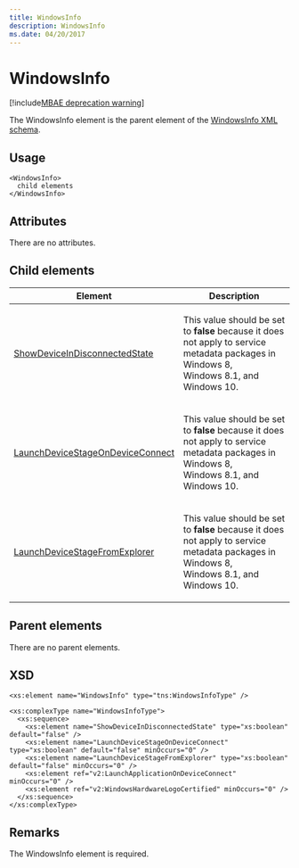 ```yaml
---
title: WindowsInfo
description: WindowsInfo
ms.date: 04/20/2017
---
```


# WindowsInfo

[!include[MBAE deprecation warning](../includes/mbae-deprecation-warning.md)]

The WindowsInfo element is the parent element of the [WindowsInfo XML schema](windowsinfo-xml-schema.md).

## <span id="Usage"></span><span id="usage"></span><span id="USAGE"></span>Usage


``` syntax
<WindowsInfo>
  child elements
</WindowsInfo>
```

## <span id="Attributes"></span><span id="attributes"></span><span id="ATTRIBUTES"></span>Attributes


There are no attributes.

## <span id="Child_elements"></span><span id="child_elements"></span><span id="CHILD_ELEMENTS"></span>Child elements


<table>
<colgroup>
<col width="50%" />
<col width="50%" />
</colgroup>
<thead>
<tr class="header">
<th>Element</th>
<th>Description</th>
</tr>
</thead>
<tbody>
<tr class="odd">
<td><p><a href="showdeviceindisconnectedstate.md" data-raw-source="[ShowDeviceInDisconnectedState](showdeviceindisconnectedstate.md)">ShowDeviceInDisconnectedState</a></p></td>
<td><p>This value should be set to <strong>false</strong> because it does not apply to service metadata packages in Windows 8, Windows 8.1, and Windows 10.</p></td>
</tr>
<tr class="even">
<td><p><a href="launchdevicestageondeviceconnect.md" data-raw-source="[LaunchDeviceStageOnDeviceConnect](launchdevicestageondeviceconnect.md)">LaunchDeviceStageOnDeviceConnect</a></p></td>
<td><p>This value should be set to <strong>false</strong> because it does not apply to service metadata packages in Windows 8, Windows 8.1, and Windows 10.</p></td>
</tr>
<tr class="odd">
<td><p><a href="launchdevicestagefromexplorer.md" data-raw-source="[LaunchDeviceStageFromExplorer](launchdevicestagefromexplorer.md)">LaunchDeviceStageFromExplorer</a></p></td>
<td><p>This value should be set to <strong>false</strong> because it does not apply to service metadata packages in Windows 8, Windows 8.1, and Windows 10.</p></td>
</tr>
</tbody>
</table>

 

## <span id="Parent_elements"></span><span id="parent_elements"></span><span id="PARENT_ELEMENTS"></span>Parent elements


There are no parent elements.

## <span id="XSD"></span><span id="xsd"></span>XSD


``` syntax
<xs:element name="WindowsInfo" type="tns:WindowsInfoType" />

<xs:complexType name="WindowsInfoType">
  <xs:sequence>
    <xs:element name="ShowDeviceInDisconnectedState" type="xs:boolean" default="false" />
    <xs:element name="LaunchDeviceStageOnDeviceConnect" type="xs:boolean" default="false" minOccurs="0" />
    <xs:element name="LaunchDeviceStageFromExplorer" type="xs:boolean" default="false" minOccurs="0" />
    <xs:element ref="v2:LaunchApplicationOnDeviceConnect" minOccurs="0" />
    <xs:element ref="v2:WindowsHardwareLogoCertified" minOccurs="0" />
  </xs:sequence>
</xs:complexType>
```

## <span id="Remarks"></span><span id="remarks"></span><span id="REMARKS"></span>Remarks


The WindowsInfo element is required.

 

 





